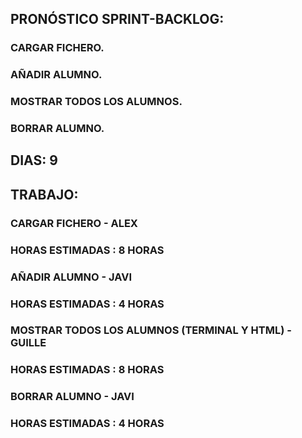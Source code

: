 ## PRONÓSTICO SPRINT-BACKLOG:
### CARGAR FICHERO.
### AÑADIR ALUMNO.
### MOSTRAR TODOS LOS ALUMNOS.
### BORRAR ALUMNO.

## DIAS: 9

## TRABAJO:

### CARGAR FICHERO - ALEX
### HORAS ESTIMADAS : 8 HORAS

### AÑADIR ALUMNO - JAVI
### HORAS ESTIMADAS : 4 HORAS

### MOSTRAR TODOS LOS ALUMNOS (TERMINAL Y HTML) - GUILLE
### HORAS ESTIMADAS : 8 HORAS

### BORRAR ALUMNO - JAVI
### HORAS ESTIMADAS : 4 HORAS
